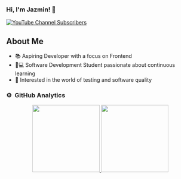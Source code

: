### Hi, I'm Jazmin! 👋


[![YouTube Channel Subscribers](https://img.shields.io/youtube/channel/subscribers/UC63g1mp7Zern61X-UYR91Hw?style=social)](https://youtube.com/@jazminpacheco9158?sub_confirmation=1)




## About Me

- 📚 Aspiring Developer with a focus on Frontend
- 👩💻 Software Development Student passionate about continuous learning
- 🧪 Interested in the world of testing and software quality


<!--
**jyusara/jyusara** is a ✨ _special_ ✨ repository because its `README.md` (this file) appears on your GitHub profile.

Here are some ideas to get you started:

- 🔭 I’m currently working on ...
- 🌱 I’m currently learning ...
- 👯 I’m looking to collaborate on ...
- 🤔 I’m looking for help with ...
- 💬 Ask me about ...
- 📫 How to reach me: ...
- 😄 Pronouns: ...
- ⚡ Fun fact: ...
-->

### ⚙️ &nbsp;GitHub Analytics

<p align="center">
<a href="https://github.com/jyusara">
  <img height="180em" src="https://github-readme-stats-eight-theta.vercel.app/api?username=jyusara&show_icons=true&bg_color=36259d&theme=algolia&include_all_commits=true&count_private=true"/>
  <img height="180em" src="https://github-readme-stats.vercel.app/api/top-langs/?username=jyusara&layout=donut&bg_color=36259d&theme=algolia"/>

</a>
</p>
